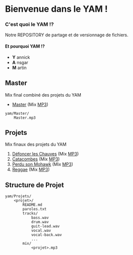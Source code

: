 # Bienvenue dans le YAM !

### C'est quoi le YAM !?

Notre REPOSITORY de partage et de versionnage de fichiers.

#### Et pourquoi YAM !?

* **Y** annick
* **A** nsgar
* **M** artin

## Master

Mix final combiné des projets du YAM

* [Master](Master/) (Mix [MP3](Master/Master.mp3))

```
yam/Master/
    Master.mp3
```

## Projets

Mix finaux des projets du YAM

1. [Défoncer les Chauves](Projets/Chauves/) (Mix [MP3](Projets/Chauves/mix/Chauves.mp3))
2. [Catacombes](Projets/Catacombes/) (Mix [MP3](Projets/Catacombes/mix/Catacombes.mp3))
3. [Perdu son Mohawk](Projets/Mohawk/) (Mix [MP3](Projets/Mohawk/mix/Mohawk.mp3))
4. [Reggae](Projets/Reggae/) (Mix [MP3](Projets/Reggae/mix/Reggae.mp3))

## Structure de Projet

```
yam/Projets/
    <projet>/
        README.md
        paroles.txt
        tracks/
            bass.wav
            drum.wav
            guit-lead.wav
            vocal.wav
            vocal-back.wav
            ...
        mix/
            <projet>.mp3
```

